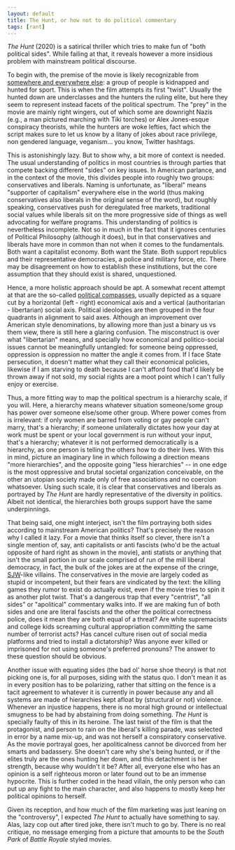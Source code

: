 ```yaml
---
layout: default
title: The Hunt, or how not to do political commentary
tags: [rant]
---
```


*The Hunt* (2020) is a satirical thriller which tries to make fun of "both political sides". While failing at that, it reveals however a more insidious problem with mainstream political discourse.

To begin with, the premise of the movie is likely recognizable from [somewhere and everywhere else](https://tvtropes.org/pmwiki/pmwiki.php/Main/HuntingTheMostDangerousGame): a group of people is kidnapped and hunted for sport. This is when the film attempts its first "twist". Usually the hunted down are underclasses and the hunters the ruling elite, but here they seem to represent instead facets of the political spectrum. The "prey" in the movie are mainly right wingers, out of which some are downright Nazis (e.g., a man pictured marching with Tiki torches) or Alex Jones-esque conspiracy theorists, while the hunters are woke lefties, fact which the script makes sure to let us know by a litany of jokes about race privilege, non gendered language, veganism... you know, Twitter hashtags.

This is astonishingly lazy. But to show why, a bit more of context is needed. The usual understanding of politics in most countries is through parties that compete backing different "sides" on key issues. In American parlance, and in the context of the movie, this divides people into roughly two groups: conservatives and liberals. Naming is unfortunate, as "liberal" means "supporter of capitalism" everywhere else in the world (thus making conservatives also liberals in the original sense of the word), but roughly speaking, conservatives push for deregulated free markets, traditional social values while liberals sit on the more progressive side of things as well advocating for welfare programs. This understanding of politics is nevertheless incomplete. Not so in much in the fact that it ignores centuries of Political Philosophy (although it does), but in that conservatives and liberals have more in common than not when it comes to the fundamentals. Both want a capitalist economy. Both want the State. Both support republics and their representative democracies, a police and military force, etc. There may be disagreement on how to establish these institutions, but the core assumption that they should exist is shared, unquestioned.

Hence, a more holistic approach should be apt. A somewhat recent attempt at that are the so-called [political compasses](https://www.politicalcompass.org/), usually depicted as a square cut by a horizontal (left - right) economical axis and a vertical (authoritarian - libertarian) social axis. Political ideologies are then grouped in the four quadrants in alignment to said axes. Although an improvement over American style denominations, by allowing more than just a binary us vs them view, there is still here a glaring confusion. The misconstruct is over what "libertarian" means, and specially how economical and politico-social issues cannot be meaningfully untangled: for someone being oppressed, oppression is oppression no matter the angle it comes from. If I face State persecution, it doesn't matter what they call their economical policies, likewise if I am starving to death because I can't afford food that'd likely be thrown away if not sold, my social rights are a moot point which I can't fully enjoy or exercise.

Thus, a more fitting way to map the political spectrum is a hierarchy scale, if you will. Here, a hierarchy means whatever situation someone/some group has power over someone else/some other group. Where power comes from is irrelevant: if only women are barred from voting or gay people can't marry, that's a hierarchy; if someone unilaterally dictates how your day at work must be spent or your local government is run without your input, that's a hierarchy; whatever it is not performed democratically is a hierarchy, as one person is telling the others how to do their lives. With this in mind, picture an imaginary line in which following a direction means "more hierarchies", and the opposite going "less hierarchies" -- in one edge is the most oppressive and brutal societal organization conceivable, on the other an utopian society made only of free associations and no coercion whatsoever. Using such scale, it is clear that conservatives and liberals as portrayed by *The Hunt* are hardly representative of the diversity in politics. Albeit not identical, the hierarchies both groups support have the same underpinnings.

That being said, one might interject, isn't the film portraying both sides according to mainstream American politics? That's precisely the reason why I called it lazy. For a movie that thinks itself so clever, there isn't a single mention of, say, anti capitalists or anti fascists (who'd be the actual opposite of hard right as shown in the movie), anti statists or anything that isn't the small portion in our scale comprised of run of the mill liberal democracy, in fact, the bulk of the jokes are at the expense of the cringe, [SJW](https://en.wikipedia.org/wiki/Social_justice_warrior)-like villains. The conservatives in the movie are largely coded as stupid or incompetent, but their fears are vindicated by the text: the killing games they rumor to exist do actually exist, even if the movie tries to spin it as another plot twist. That's a dangerous trap that every "centrist", "all sides" or "apolitical" commentary walks into. If we are making fun of both sides and one are literal fascists and the other the political correctness police, does it mean they are both equal of a threat? Are white supremacists and college kids screaming cultural appropriation committing the same number of terrorist acts? Has cancel culture risen out of social media platforms and tried to install a dictatorship? Was anyone ever killed or imprisoned for not using someone's preferred pronouns? The answer to these question should be obvious.

Another issue with equating sides (the bad ol' horse shoe theory) is that not picking one is, for all purposes, siding with the status quo. I don't mean it as in every position has to be polarizing, rather that sitting on the fence is a tacit agreement to whatever it is currently in power because any and all systems are made of hierarchies kept afloat by (structural or not) violence. Whenever an injustice happens, there is no moral high ground or intellectual smugness to be had by abstaining from doing something. *The Hunt* is specially faulty of this in its heroine. The last twist of the film is that the protagonist, and person to rain on the liberal's killing parade, was selected in error by a name mix-up, and was not herself a conspiratory conservative. As the movie portrayal goes, her apoliticalness cannot be divorced from her smarts and badassery. She doesn't care why she's being hunted, or if the elites truly are the ones hunting her down, and this detachment is her strength, because why wouldn't it be? After all, everyone else who has an opinion is a self righteous moron or later found out to be an immense hypocrite. This is further coded in the head villain, the only person who can put up any fight to the main character, and also happens to mostly keep her political opinions to herself.

Given its reception, and how much of the film marketing was just leaning on the "controversy", I expected *The Hunt* to actually have something to say. Alas, lazy cop out after tired joke, there isn't much to go by. There is no real critique, no message emerging from a picture that amounts to be the *South Park* of *Battle Royale* styled movies.
